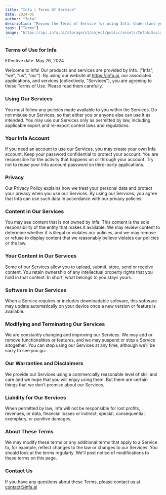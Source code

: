 ```yaml
---
title: "Infa | Terms Of Service"
date: 2024-05
author: "Infa"
description: "Review the Terms of Service for using Infa. Understand your rights and responsibilities as a user to ensure a safe and productive experience."
tags: ["Terms"]
image: "https://api.infa.ai/storage/v1/object/public/assets/InfaAiSocialMediaPreview.png"
---
```


### Terms of Use for Infa

Effective date: May 26, 2024

Welcome to Infa! Our products and services are provided by Infa. ("Infa", "we", "us", "our"). By using our website at https://infa.ai, our associated applications, and services (collectively, "Services"), you are agreeing to these Terms of Use. Please read them carefully.

### Using Our Services

You must follow any policies made available to you within the Services. Do not misuse our Services, so that either you or anyone else can use it as intended. You may use our Services only as permitted by law, including applicable export and re-export control laws and regulations.

### Your Infa Account

If you need an account to use our Services, you may create your own Infa account. Keep your password confidential to protect your account. You are responsible for the activity that happens on or through your account. Try not to reuse your Infa account password on third-party applications.

### Privacy

Our Privacy Policy explains how we treat your personal data and protect your privacy when you use our Services. By using our Services, you agree that Infa can use such data in accordance with our privacy policies.

### Content in Our Services

You may see content that is not owned by Infa. This content is the sole responsibility of the entity that makes it available. We may review content to determine whether it is illegal or violates our policies, and we may remove or refuse to display content that we reasonably believe violates our policies or the law.

### Your Content in Our Services

Some of our Services allow you to upload, submit, store, send or receive content. You retain ownership of any intellectual property rights that you hold in that content. In short, what belongs to you stays yours.

### Software in Our Services

When a Service requires or includes downloadable software, this software may update automatically on your device once a new version or feature is available.

### Modifying and Terminating Our Services

We are constantly changing and improving our Services. We may add or remove functionalities or features, and we may suspend or stop a Service altogether. You can stop using our Services at any time, although we'll be sorry to see you go.

### Our Warranties and Disclaimers

We provide our Services using a commercially reasonable level of skill and care and we hope that you will enjoy using them. But there are certain things that we don't promise about our Services.

### Liability for Our Services

When permitted by law, Infa will not be responsible for lost profits, revenues, or data, financial losses or indirect, special, consequential, exemplary, or punitive damages.

### About These Terms

We may modify these terms or any additional terms that apply to a Service to, for example, reflect changes to the law or changes to our Services. You should look at the terms regularly. We'll post notice of modifications to these terms on this page.

### Contact Us

If you have any questions about these Terms, please contact us at contact@infa.ai
